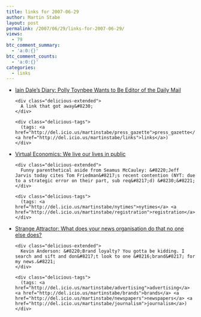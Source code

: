 ```yaml
---
title: links for 2007-06-29
author: Martin Stabe
layout: post
permalink: /2007/06/29/links-for-2007-06-29/
views:
  - 79
btc_comment_summary:
  - 'a:0:{}'
btc_comment_counts:
  - 'a:0:{}'
categories:
  - links
---
```

<ul class="delicious">
  <li>
    <div class="delicious-link">
      <a href="http://iaindale.blogspot.com/2007/06/polly-toynbee-wants-to-be-editor-of.html">Iain Dale&#8217;s Diary: Polly Toynbee Wants to Be Editor of the Daily Mail</a>
    </div>
    
    <div class="delicious-extended">
      A link that got away&#8230;
    </div>
    
    <div class="delicious-tags">
      (tags: <a href="http://del.icio.us/martinstabe/press_gazette">press_gazette</a> <a href="http://del.icio.us/martinstabe/links">links</a>)
    </div>
  </li>
  
  <li>
    <div class="delicious-link">
      <a href="http://virtualeconomics.typepad.com/virtualeconomics/2007/06/we-live-our-liv.html">Virtual Economics: We live our lives in public</a>
    </div>
    
    <div class="delicious-extended">
      Funny parenthetical aside from Seamus McCauley: &#8220;Jeff Jarvis today cites Tom Friedman&#8217;s recent contention (NYT: due to a strategic error on their part, sub req&#8217;d) &#8230;&#8221;
    </div>
    
    <div class="delicious-tags">
      (tags: <a href="http://del.icio.us/martinstabe/nytimes">nytimes</a> <a href="http://del.icio.us/martinstabe/registration">registration</a>)
    </div>
  </li>
  
  <li>
    <div class="delicious-link">
      <a href="http://strange.corante.com/archives/2007/06/28/what_does_your_news_organisation_do_that_no_one_else_does.php">Strange Attractor: What does your news organisation do that no one else does?</a>
    </div>
    
    <div class="delicious-extended">
      Kevin Anderson: &#8220;Brand loyalty? You gotta be kidding. I search and sift and don&#8217;t look to one &#8216;brand&#8217; for my news.&#8221;
    </div>
    
    <div class="delicious-tags">
      (tags: <a href="http://del.icio.us/martinstabe/advertising">advertising</a> <a href="http://del.icio.us/martinstabe/brands">brands</a> <a href="http://del.icio.us/martinstabe/newspapers">newspapers</a> <a href="http://del.icio.us/martinstabe/journalism">journalism</a>)
    </div>
  </li>
</ul>